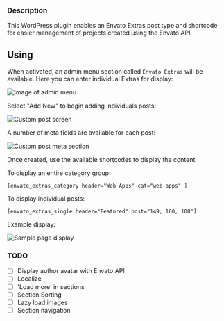 ### Description

This WordPress plugin enables an Envato Extras post type and shortcode for easier management of projects created using the Envato API.

## Using

When activated, an admin menu section called `Envato Extras` will be available. Here you can enter individual Extras for display:

![Image of admin menu](http://envato.d.pr/QCrsIF/29v4gA11+)

Select "Add New" to begin adding individuals posts:

![Custom post screen](http://envato.d.pr/mILDYQ/5Vm7sPPd+)

A number of meta fields are available for each post:

![Custom post meta section](http://envato.d.pr/yjuh2r/5SDNI5t1+)

Once created, use the available shortcodes to display the content.

To display an entire category group:

`[envato_extras_category header="Web Apps" cat="web-apps" ]`

To display individual posts:

`[envato_extras_single header="Featured" post="149, 160, 108"]`

Example display:

![Sample page display](http://envato.d.pr/R6IlTE/NDwFsg75+)


### TODO
- [ ] Display author avatar with Envato API
- [ ] Localize
- [ ] 'Load more' in sections
- [ ] Section Sorting
- [ ] Lazy load images
- [ ] Section navigation
